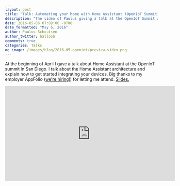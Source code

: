 ```yaml
---
layout: post
title: "Talk: Automating your home with Home Assistant (OpenIoT Summit)"
description: "The video of Paulus giving a talk at the OpenIoT Summit at the beginning of April about how to automate your home with Home Assistant."
date: 2016-05-06 07:09:00 -0700
date_formatted: "May 6, 2016"
author: Paulus Schoutsen
author_twitter: balloob
comments: true
categories: Talks
og_image: /images/blog/2016-05-openiot/preview-video.png
---
```


At the beginning of April I gave a talk about Home Assistant at the OpenIoT summit in San Diego. I talk about the Home Assistant architecture and explain how to get started integrating your devices. Big thanks to my employer AppFolio ([we're hiring!]) for letting me attend. [Slides.]

<div class='videoWrapper'>
<iframe width="560" height="315" src="https://www.youtube.com/embed/4-6rTwKl6ww" frameborder="0" allowfullscreen></iframe>
</div>


[Slides.]: https://docs.google.com/presentation/d/1P2WsmwGSSni4gAriY5IA0-m-FUGO1kno3gIkRYz20Kw/edit#slide=id.p
[we're hiring!]: http://www.appfolioinc.com/jobs-openings
